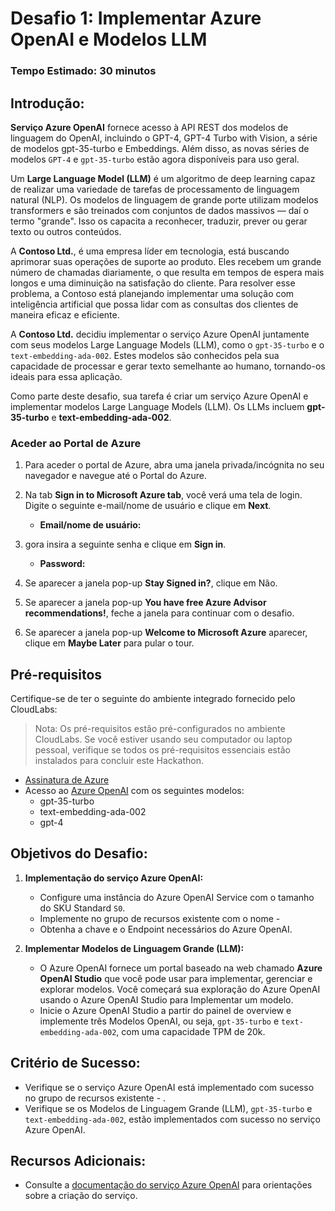 # Desafio 1: Implementar Azure OpenAI e Modelos LLM

### Tempo Estimado: 30 minutos

## Introdução:

**Serviço Azure OpenAI** fornece acesso à API REST dos modelos de linguagem do OpenAI, incluindo o GPT-4, GPT-4 Turbo with Vision, a série de modelos gpt-35-turbo e Embeddings. Além disso, as novas séries de modelos `GPT-4` e `gpt-35-turbo` estão agora disponíveis para uso geral.

Um **Large Language Model (LLM)** é um algoritmo de deep learning capaz de realizar uma variedade de tarefas de processamento de linguagem natural (NLP). Os modelos de linguagem de grande porte utilizam modelos transformers e são treinados com conjuntos de dados massivos — daí o termo "grande". Isso os capacita a reconhecer, traduzir, prever ou gerar texto ou outros conteúdos.

A **Contoso Ltd.**, é uma empresa líder em tecnologia, está buscando aprimorar suas operações de suporte ao produto. Eles recebem um grande número de chamadas diariamente, o que resulta em tempos de espera mais longos e uma diminuição na satisfação do cliente. Para resolver esse problema, a Contoso está planejando implementar uma solução com inteligência artificial que possa lidar com as consultas dos clientes de maneira eficaz e eficiente.

A **Contoso Ltd.** decidiu implementar o serviço Azure OpenAI juntamente com seus modelos Large Language Models (LLM), como o `gpt-35-turbo` e o `text-embedding-ada-002`. Estes modelos são conhecidos pela sua capacidade de processar e gerar texto semelhante ao humano, tornando-os ideais para essa aplicação.

Como parte deste desafio, sua tarefa é criar um serviço Azure OpenAI e implementar modelos Large Language Models (LLM). Os LLMs incluem **gpt-35-turbo** e **text-embedding-ada-002**.

### Aceder ao Portal de Azure

1. Para aceder o portal de Azure, abra uma janela privada/incógnita no seu navegador e navegue até o Portal do Azure.

1. Na tab **Sign in to Microsoft Azure tab**, você verá uma tela de login. Digite o seguinte e-mail/nome de usuário e clique em **Next**.

   - **Email/nome de usuário:** <inject key="AzureAdUserEmail"></inject>

1. gora insira a seguinte senha e clique em **Sign in**.

   - **Password:** <inject key="AzureAdUserPassword"></inject>

1. Se aparecer a janela pop-up **Stay Signed in?**, clique em Não.

1. Se aparecer a janela pop-up **You have free Azure Advisor recommendations!**, feche a janela para continuar com o desafio.

1. Se aparecer a janela pop-up **Welcome to Microsoft Azure** aparecer, clique em **Maybe Later** para pular o tour.

## Pré-requisitos

Certifique-se de ter o seguinte do ambiente integrado fornecido pelo CloudLabs:

> Nota: Os pré-requisitos estão pré-configurados no ambiente CloudLabs. Se você estiver usando seu computador ou laptop pessoal, verifique se todos os pré-requisitos essenciais estão instalados para concluir este Hackathon.

  - [Assinatura de Azure](https://azure.microsoft.com/en-us/free/)
  - Acesso ao [Azure OpenAI](https://aka.ms/oai/access) com os seguintes modelos:
    - gpt-35-turbo
    - text-embedding-ada-002
    - gpt-4

## Objetivos do Desafio:

1. **Implementação do serviço Azure OpenAI:**
   - Configure uma instância do Azure OpenAI Service com o tamanho do SKU Standard `S0`.
   - Implemente no grupo de recursos existente com o nome - **<inject key="Resource Group Name"/>**
   - Obtenha a chave e o Endpoint necessários do Azure OpenAI.

   <validation step="ccff4a0f-eb81-479e-a774-00cc5a664eeb" />

2. **Implementar Modelos de Linguagem Grande (LLM):**
   - O Azure OpenAI fornece um portal baseado na web chamado **Azure OpenAI Studio** que você pode usar para implementar, gerenciar e explorar modelos. Você começará sua exploração do Azure OpenAI usando o Azure OpenAI Studio para Implementar um modelo.
   - Inicie o Azure OpenAI Studio a partir do painel de overview e implemente três Modelos OpenAI, ou seja, `gpt-35-turbo` e `text-embedding-ada-002`, com uma capacidade TPM de 20k.

   <validation step="32bbf48f-1030-4e8b-8dfe-a395a6746f1d" />

## Critério de Sucesso:

- Verifique se o serviço Azure OpenAI está implementado com sucesso no grupo de recursos existente - <inject key="Resource Group Name"/>.
- Verifique se os Modelos de Linguagem Grande (LLM), `gpt-35-turbo` e `text-embedding-ada-002`,  estão implementados com sucesso no serviço Azure OpenAI.

## Recursos Adicionais:

- Consulte a [documentação do serviço Azure OpenAI](https://learn.microsoft.com/en-us/azure/ai-services/openai/) para orientações sobre a criação do serviço.
